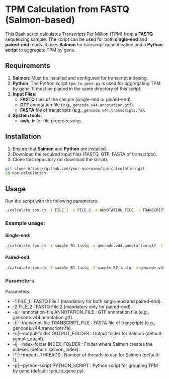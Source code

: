 # TPM Calculation from FASTQ (Salmon-based)

This Bash script calculates Transcripts Per Million (TPM) from a **FASTQ** sequencing sample. The script can be used for both **single-end** and **paired-end** reads. It uses **Salmon** for transcript quantification and a **Python script** to aggregate TPM by gene.

## Requirements

1. **Salmon**: Must be installed and configured for transcript indexing.
2. **Python**: The Python script `tpm_to_gene.py` is used for aggregating TPM by gene. It must be placed in the same directory of this script.
3. **Input Files**:
   - **FASTQ** files of the sample (single-end or paired-end).
   - **GTF** annotation file (e.g., `gencode.v44.annotation.gtf`).
   - **FASTA** file of transcripts (e.g., `gencode.v44.transcripts.fa`).
4. **System tools**:
   - **awk**, **tr** for file preprocessing.

## Installation

1. Ensure that **Salmon** and **Python** are installed.
2. Download the required input files (FASTQ, GTF, FASTA of transcripts).
3. Clone this repository (or download the script).

```bash
git clone https://github.com/your-username/tpm-calculation.git
cd tpm-calculation
```

## Usage 
Run the script with the following parameters:
```bash
./calculate_tpm.sh -1 FILE_1 -2 FILE_2 -a ANNOTATION_FILE -t TRANSCRIPT_FILE -o OUTPUT_FOLDER -i INDEX_FOLDER -T THREADS -p PYTHON_SCRIPT
```
### Example usage:
#### Single-end:
```bash
./calculate_tpm.sh -1 sample_R1.fastq -a gencode.v44.annotation.gtf -t gencode.v44.transcripts.fa -o sample_quant -i salmon_index -T 8
```
#### Paired-end:
```bash
./calculate_tpm.sh -1 sample_R1.fastq -2 sample_R2.fastq -a gencode.v44.annotation.gtf -t gencode.
```

### Parameters
Parameters:
* -1 FILE_1 : FASTQ File 1 (mandatory for both single-end and paired-end).
* -2 FILE_2 : FASTQ File 2 (mandatory only for paired-end).
* -a|--annotation-file ANNOTATION_FILE : GTF annotation file (e.g., gencode.v44.annotation.gtf).
* -t|--transcript-file TRANSCRIPT_FILE : FASTA file of transcripts (e.g., gencode.v44.transcripts.fa).
* -o|--output-folder OUTPUT_FOLDER : Output folder for Salmon (default: sample_quant).
* -i|--index-folder INDEX_FOLDER : Folder where Salmon creates the indexes (default: salmon_index).
* -T|--threads THREADS : Number of threads to use for Salmon (default: 1).
* -p|--python-script PYTHON_SCRIPT : Python script for grouping TPM by gene (default: tpm_to_gene.py).
